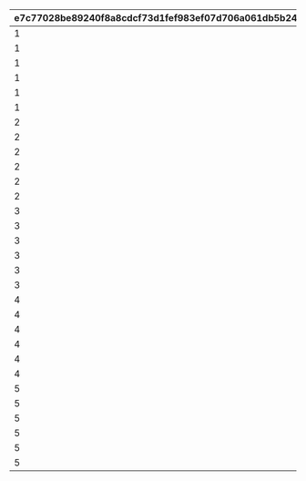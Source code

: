 |e7c77028be89240f8a8cdcf73d1fef983ef07d706a061db5b2473f68eefca3c6|7c9b2214b9686c7b0bf48b3df7bf79efa24776442aa0735de15dae5fa86104bc|41f5be37a0fa5a86b285702345f9264b0c550bf2c90e1a33feb94d00f2a08f3e|2427124a8bbb317f9b51ad19fd1c23004f8db3b3e4ff0764782307cf671150ff|
| --- | --- | --- | --- |
|1|18|1|4301511|
|1|18|2|4301512|
|1|18|3|4301513|
|1|18|4|4301514|
|1|18|5|4301515|
|1|2|6|26202|
|2|18|1|4302511|
|2|18|2|4302512|
|2|18|3|4302513|
|2|18|4|4302514|
|2|18|5|4302515|
|2|2|6|26202|
|3|18|1|4303511|
|3|18|2|4303512|
|3|18|3|4303513|
|3|18|4|4303514|
|3|18|5|4303515|
|3|2|6|26202|
|4|18|1|4304511|
|4|18|2|4304512|
|4|18|3|4304513|
|4|18|4|4304514|
|4|18|5|4304515|
|4|2|6|26202|
|5|18|1|4305511|
|5|18|2|4305512|
|5|18|3|4305513|
|5|18|4|4305514|
|5|18|5|4305515|
|5|2|6|26202|